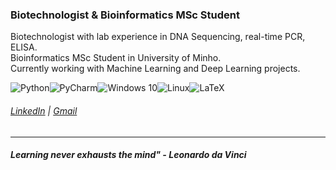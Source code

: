 ### Biotechnologist & Bioinformatics MSc Student

Biotechnologist with lab experience in DNA Sequencing, real-time PCR, ELISA.  
Bioinformatics MSc Student in University of Minho.  
Currently working with Machine Learning and Deep Learning projects.  

![Python](https://img.shields.io/badge/python-%2314354C.svg?style=for-the-badge&logo=python&logoColor=white)![PyCharm](https://img.shields.io/badge/pycharm-143?style=for-the-badge&logo=pycharm&logoColor=black&color=black&labelColor=green)![Windows 10](https://img.shields.io/badge/Windows-0078D6?style=for-the-badge&logo=windows&logoColor=white)![Linux](https://img.shields.io/badge/Linux-FCC624?style=for-the-badge&logo=linux&logoColor=black)![LaTeX](https://img.shields.io/badge/latex-%23008080.svg?style=for-the-badge&logo=latex&logoColor=white)

###### <a href="https://www.linkedin.com/in/josegracaduarte/">LinkedIn</a> | <a href="mailto:joseduartead@gmail.com">Gmail</a>
- - - - -
###### ***Learning never exhausts the mind" - Leonardo da Vinci***
